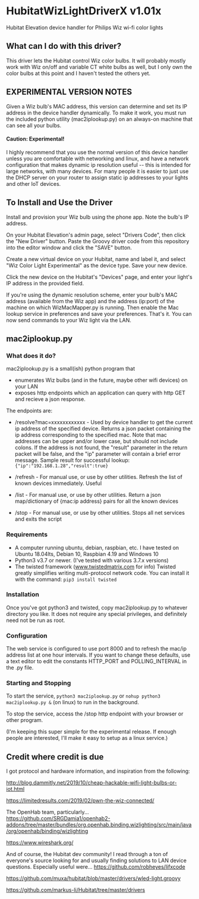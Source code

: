 # HubitatWizLightDriverX v1.01x
Hubitat Elevation device handler for Philips Wiz wi-fi color lights

## What can I do with this driver?
This driver lets the Hubitat control Wiz color bulbs.  It will probably
mostly work with Wiz on/off and variable CT white bulbs as well, but I only own
the color bulbs at this point and I haven't tested the others yet.

## EXPERIMENTAL VERSION NOTES
Given a Wiz bulb's MAC address, this version can determine and set its
IP address in the device handler dynamically. To make it work, you must run the included python 
utility (mac2iplookup.py) on an always-on machine that can see all your bulbs.

#### Caution: Experimental!
I highly recommend that you use the normal version of this device handler unless
you are comfortable with networking and linux, and have a network configuration 
that makes dynamic ip resolution useful -- this is intended for large networks,
with many devices.  For many people it is easier to just use the
DHCP server on your router to assign static ip addresses to your lights and
other IoT devices.

## To Install and Use the Driver
Install and provision your Wiz bulb using the phone app.  Note the bulb's IP address.

On your Hubitat Elevation's admin page, select "Drivers Code", then click the
"New Driver" button.  Paste the Groovy driver code from this repository into 
the editor window and click the "SAVE" button.

Create a new virtual device on your Hubitat, name and label it, and select 
"Wiz Color Light Experimental" as the device type.  Save your new device.

Click the new device on the Hubitat's "Devices" page, and enter your light's
IP address in the provided field.

If you're using the dynamic resolution scheme, enter your bulb's 
MAC address (available from the Wiz app) and the address (ip:port) of the machine
on which WizMacMapper.py is running.  Then enable the Mac lookup service in
preferences and save your preferences.  That's it. You can now send commands to your Wiz light
via the LAN.   

## mac2iplookup.py 
### What does it do?
mac2iplookup.py is a small(ish) python program that 
- enumerates Wiz bulbs (and in the future, maybe other wifi devices) on your LAN
- exposes http endpoints which an application can query with http GET and recieve a
json response.

The endpoints are:
- /resolve?mac=xxxxxxxxxxxx - 
Used by device handler to get the current ip address of the specified device. Returns a json packet containing the ip address corresponding to the specified mac. Note
that mac addresses can be upper and/or lower case, but should not include colons.  If
the address is not found, the "result" parameter in the return packet will be false, and
the "ip" parameter will contain a brief error message.
    Sample result for successful lookup: ```{"ip":"192.168.1.28","result":true}```

- /refresh -
For manual use, or use by other utilities. Refresh the list of known devices immediately. Useful
- /list -
For manual use, or use by other utilities. Return a json map/dictionary of {mac:ip address} pairs for all the known devices
- /stop -
For manual use, or use by other utilities. Stops all net services and exits the script


### Requirements
- A computer running ubuntu, debian, raspbian, etc. I have tested on Ubuntu 18.04lts, Debian 10, 
Raspbian 4.19 and Windows 10
- Python3 v3.7 or newer.  (I've tested with various 3.7.x versions)
- The twisted framework (www.twistedmatrix.com for info) Twisted greatly simplifies writing
multi-protocol network code. You can install it with the command: ```pip3 install twisted```

### Installation
Once you've got python3 and twisted, copy mac2iplookup.py to whatever directory you
like.  It does not require any special privileges, and definitely need not be run as
root.

### Configuration
The web service is configured to use port 8000 and to refresh the mac/ip address list
at one hour intervals. If you want to change these defaults, use a text editor
to edit the constants HTTP_PORT and POLLING_INTERVAL in the .py file.

### Starting and Stopping
To start the service, ```python3 mac2iplookup.py``` or ```nohup python3 mac2iplookup.py &```
(on linux) to run in the background.

To stop the service, access the /stop http endpoint with your browser or other program.
 
(I'm keeping this super simple for the experimental release.  If enough people are
interested,  I'll make it easy to setup as a linux service.) 


## Credit where credit is due
I got protocol and hardware information, and inspiration from the following:

http://blog.dammitly.net/2019/10/cheap-hackable-wifi-light-bulbs-or-iot.html

https://limitedresults.com/2019/02/pwn-the-wiz-connected/

The OpenHab team, particularly...
https://github.com/SRGDamia1/openhab2-addons/tree/master/bundles/org.openhab.binding.wizlighting/src/main/java/org/openhab/binding/wizlighting

https://www.wireshark.org/

And of course, the Hubitat dev community! I read through a ton of everyone's source looking for and
usually finding solutions to LAN device questions.  Especially useful were...
https://github.com/robheyes/lifxcode

https://github.com/muxa/hubitat/blob/master/drivers/wled-light.groovy

https://github.com/markus-li/Hubitat/tree/master/drivers


